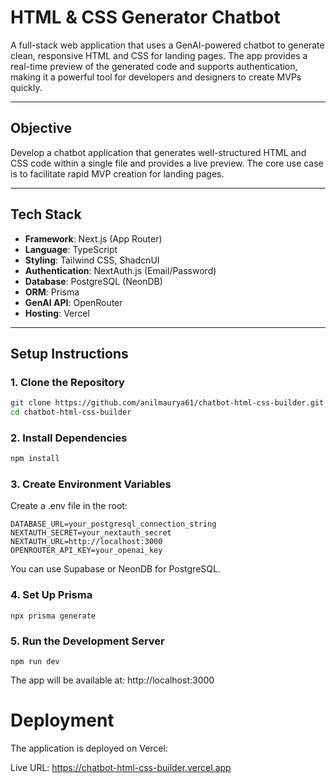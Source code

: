 # HTML & CSS Generator Chatbot

A full-stack web application that uses a GenAI-powered chatbot to generate clean, responsive HTML and CSS for landing pages. The app provides a real-time preview of the generated code and supports authentication, making it a powerful tool for developers and designers to create MVPs quickly.

---

## Objective

Develop a chatbot application that generates well-structured HTML and CSS code within a single file and provides a live preview. The core use case is to facilitate rapid MVP creation for landing pages.

---

## Tech Stack

- **Framework**: Next.js (App Router)
- **Language**: TypeScript
- **Styling**: Tailwind CSS, ShadcnUI
- **Authentication**: NextAuth.js (Email/Password)
- **Database**: PostgreSQL (NeonDB)
- **ORM**: Prisma
- **GenAI API**: OpenRouter
- **Hosting**: Vercel

---

## Setup Instructions

### 1. Clone the Repository

```bash
git clone https://github.com/anilmaurya61/chatbot-html-css-builder.git
cd chatbot-html-css-builder
```
### 2. Install Dependencies
```bash
npm install
```
### 3. Create Environment Variables
Create a .env file in the root:

```
DATABASE_URL=your_postgresql_connection_string
NEXTAUTH_SECRET=your_nextauth_secret
NEXTAUTH_URL=http://localhost:3000
OPENROUTER_API_KEY=your_openai_key
```
You can use Supabase or NeonDB for PostgreSQL.

### 4. Set Up Prisma
```
npx prisma generate
```
### 5. Run the Development Server
```
npm run dev
```
The app will be available at: http://localhost:3000


# Deployment
The application is deployed on Vercel:

Live URL: https://chatbot-html-css-builder.vercel.app